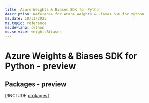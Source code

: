 ```yaml
---
title: Azure Weights & Biases SDK for Python
description: Reference for Azure Weights & Biases SDK for Python
ms.date: 10/31/2025
ms.topic: reference
ms.devlang: python
ms.service: weights&biases
---
```

# Azure Weights & Biases SDK for Python - preview
## Packages - preview
[!INCLUDE [packages](weights-&-biases-index.md)]